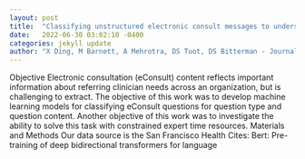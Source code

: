 ```yaml
---
layout: post
title:  "Classifying unstructured electronic consult messages to understand primary care physician specialty information needs"
date:   2022-06-30 03:02:10 -0400
categories: jekyll update
author: "X Ding, M Barnett, A Mehrotra, DS Tuot, DS Bitterman - Journal of the American , 2022"
---
```

Objective Electronic consultation (eConsult) content reflects important information about referring clinician needs across an organization, but is challenging to extract. The objective of this work was to develop machine learning models for classifying eConsult questions for question type and question content. Another objective of this work was to investigate the ability to solve this task with constrained expert time resources. Materials and Methods Our data source is the San Francisco Health  Cites: Bert: Pre-training of deep bidirectional transformers for language